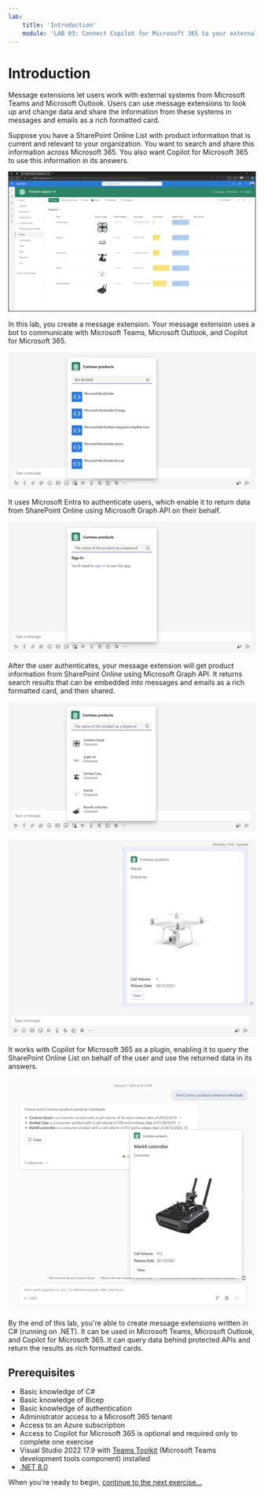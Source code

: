 ```yaml
---
lab:
    title: 'Introduction'
    module: 'LAB 03: Connect Copilot for Microsoft 365 to your external data in real-time with message extension plugins built with .NET and Visual Studio'
---
```


# Introduction

Message extensions let users work with external systems from Microsoft Teams and Microsoft Outlook. Users can use message extensions to look up and change data and share the information from these systems in messages and emails as a rich formatted card.

Suppose you have a SharePoint Online List with product information that is current and relevant to your organization. You want to search and share this information across Microsoft 365. You also want Copilot for Microsoft 365 to use this information in its answers.

![Screenshot of the homepage from the Product support SharePoint Online team site. A list of recently released products is shown.](../media/1-sharepoint-online-product-support-site.png)

In this lab, you create a message extension. Your message extension uses a bot to communicate with Microsoft Teams, Microsoft Outlook, and Copilot for Microsoft 365.

![Screenshot of search results returned by a search based message extension in Microsoft Teams.](../media/2-search-results-nuget.png)

It uses Microsoft Entra to authenticate users, which enable it to return data from SharePoint Online using Microsoft Graph API on their behalf.

![Screenshot of an authentication challenge in a search based message extension. A link to sign-in is displayed.](../media/3-sign-in.png)

After the user authenticates, your message extension will get product information from SharePoint Online using Microsoft Graph API. It returns search results that can be embedded into messages and emails as a rich formatted card, and then shared.

![Screenshot of search results returned by a search based message extension in Microsoft Teams. The search results are returned from SharePoint Online. Each search result displays the product name, category, and product image.](../media/4-search-results-sharepoint-online.png)

![Screenshot of search result that is embedded in a message in Microsoft Teams. The search results are rendered as an Adaptive Card with the product name, category, call volume, and release date. An action button with the title View is displayed that users can use to navigate to the product list item in SharePoint Online.](../media/5-adaptive-card.png)

It works with Copilot for Microsoft 365 as a plugin, enabling it to query the SharePoint Online List on behalf of the user and use the returned data in its answers.

![Screenshot of an answer in Copilot for Microsoft 365 that contains information returned by the message extension plugin. An adaptive card is displayed showing product information.](../media/6-copilot-answer.png)

By the end of this lab, you're able to create message extensions written in C# (running on .NET). It can be used in Microsoft Teams, Microsoft Outlook, and Copilot for Microsoft 365. It can query data behind protected APIs and return the results as rich formatted cards.

## Prerequisites

- Basic knowledge of C#
- Basic knowledge of Bicep
- Basic knowledge of authentication
- Administrator access to a Microsoft 365 tenant
- Access to an Azure subscription
- Access to Copilot for Microsoft 365 is optional and required only to complete one exercise
- Visual Studio 2022 17.9 with [Teams Toolkit](/microsoftteams/platform/toolkit/toolkit-v4/teams-toolkit-fundamentals-vs) (Microsoft Teams development tools component) installed
- [.NET 8.0](https://dotnet.microsoft.com/download/dotnet/8.0)

When you're ready to begin, [continue to the next exercise...](./2-exercise-create-a-message-extension.md)
